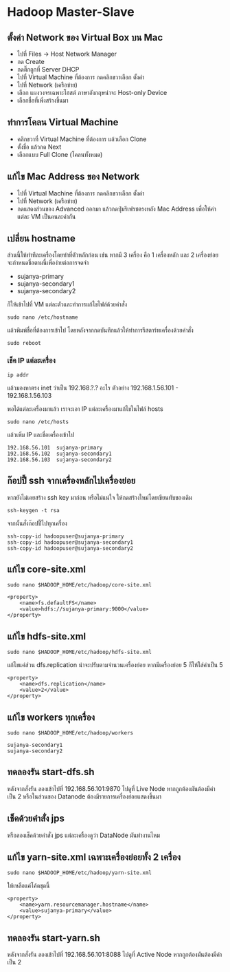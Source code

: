 # Hadoop Master-Slave

## ตั้งค่า Network ของ Virtual Box บน Mac

- ไปที่ Files -> Host Network Manager
- กด Create
- กดติ๊กถูกที่ Server DHCP
- ไปที่ Virtual Machine ที่ต้องการ กดคลิกขวาเลือก ตั้งค่า
- ไปที่ Network (เครือข่าย)
- เลือก แผงวงจรเฉพาะโฮสต์ ภาษาอังกฤษน่าจะ Host-only Device
- เลือกชื่อที่เพิ่งสร้างขึ้นมา

## ทำการโคลน Virtual Machine

- คลิกขวาที่ Virtual Machine ที่ต้องการ แล้วเลือก Clone
- ตั้งชื่อ แล้วกด Next
- เลือกแบบ Full Clone (โคลนทั้งหมด)

## แก้ไข Mac Address ของ Network

- ไปที่ Virtual Machine ที่ต้องการ กดคลิกขวาเลือก ตั้งค่า
- ไปที่ Network (เครือข่าย)
- กดแสดงส่วนของ Advanced ออกมา แล้วกดปุ่มรีเฟรชตรงหลัง Mac Address เพื่อให้ค่าแต่ละ VM เป็นคนละค่ากัน

## เปลี่ยน hostname

ส่วนนี้ให้ทำทีละเครื่องโดยทำที่ตัวหลักก่อน เช่น หากมี 3 เครื่อง คือ 1 เครื่องหลัก และ 2 เครื่องย่อย
จะกำหนดชื่อตามนี้เพื่อง่ายต่อการจดจำ

- sujanya-primary
- sujanya-secondary1
- sujanya-secondary2

ก็ให้เข้าไปที่ VM แต่ละตัวและทำการแก้ไขไฟล์ด้วยคำสั่ง

```
sudo nano /etc/hostname
```

แล้วพิมพ์ชื่อที่ต้องการเข้าไป โดยหลังจากกดบันทึกแล้วให้ทำการรีสตาร์ทเครื่องด้วยคำสั่ง

```
sudo reboot
```

### เช็ค IP แต่ละเครื่อง

```
ip addr
```

แล้วมองหาตรง inet ว่าเป็น 192.168.?.? อะไร ตัวอย่าง 192.168.1.56.101 - 192.168.1.56.103

พอได้แต่ละเครื่องมาแล้ว เราจะเอา IP แต่ละเครื่องมาแก้ไขในไฟล์ hosts

```
sudo nano /etc/hosts
```

แล้วเพิ่ม IP และชื่อเครื่องเข้าไป

```
192.168.56.101  sujanya-primary
192.168.56.102  sujanya-secondary1
192.168.56.103  sujanya-secondary2
```

## ก๊อปปี้ ssh จากเครื่องหลักไปเครื่องย่อย

หากยังไม่เคยสร้าง ssh key มาก่อน หรือไม่แน่ใจ ให้กดสร้างใหม่โดยเขียนทับของเดิม

```
ssh-keygen -t rsa
```

จากนั้นสั่งก๊อปปี้ไปทุกเครื่อง

```
ssh-copy-id hadoopuser@sujanya-primary
ssh-copy-id hadoopuser@sujanya-secondary1
ssh-copy-id hadoopuser@sujanya-secondary2
```

## แก้ไข core-site.xml

```
sudo nano $HADOOP_HOME/etc/hadoop/core-site.xml
```

```
<property>
    <name>fs.defaultFS</name>
    <value>hdfs://sujanya-primary:9000</value>
</property>
```

## แก้ไข hdfs-site.xml

```
sudo nano $HADOOP_HOME/etc/hadoop/hdfs-site.xml
```

แก้ไขแค่ส่วน dfs.replication น่าจะปรับตามจำนวนเครื่องย่อย หากมีเครื่องย่อย 5 ก็ให้ใส่ค่าเป็น 5

```
<property>
    <name>dfs.replication</name>
    <value>2</value>
</property>
```

## แก้ไข workers ทุกเครื่อง

```
sudo nano $HADOOP_HOME/etc/hadoop/workers
```

```
sujanya-secondary1
sujanya-secondary2
```

## ทดลองรัน start-dfs.sh

หลังจากสั่งรัน ลองเข้าไปที่ 192.168.56.101:9870 ไปดูที่ Live Node หากถูกต้องมันต้องมีค่าเป็น 2 หรือในส่วนของ Datanode ต้องมีรายการเครื่องย่อยแสดงขึ้นมา

## เช็คด้วยคำสั่ง jps

หรือลองเช็คด้วยคำสั่ง jps แต่ละเครื่องดูว่า DataNode มันทำงานไหม

## แก้ไข yarn-site.xml เฉพาะเครื่องย่อยทั้ง 2 เครื่อง

```
sudo nano $HADOOP_HOME/etc/hadoop/yarn-site.xml
```

ให้เหลือแค่โค้ดชุดนี้

```
<property>
    <name>yarn.resourcemanager.hostname</name>
    <value>sujanya-primary</value>
</property>
```

## ทดลองรัน start-yarn.sh

หลังจากสั่งรัน ลองเข้าไปที่ 192.168.56.101:8088 ไปดูที่ Active Node หากถูกต้องมันต้องมีค่าเป็น 2
